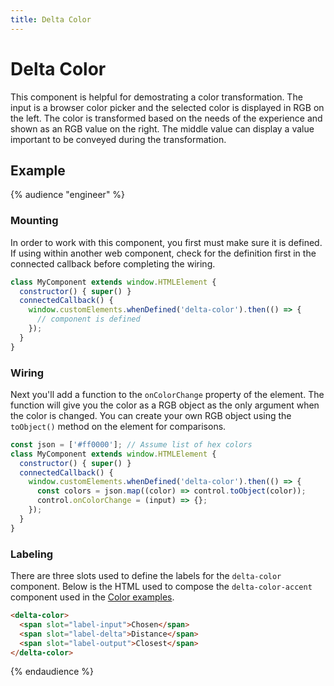 ```yaml
---
title: Delta Color
---
```


# Delta Color

This component is helpful for demostrating a color transformation. The input is a browser color picker and the selected color is displayed in RGB on the left. The color is transformed based on the needs of the experience and shown as an RGB value on the right. The middle value can display a value important to be conveyed during the transformation.

## Example

<delta-color></delta-color>

{% audience "engineer" %}

### Mounting

In order to work with this component, you first must make sure it is defined. If using within another web component, check for the definition first in the connected callback before completing the wiring.

```js
class MyComponent extends window.HTMLElement {
  constructor() { super() }
  connectedCallback() {
    window.customElements.whenDefined('delta-color').then(() => {
      // component is defined
    });
  }
}
```

### Wiring

Next you'll add a function to the `onColorChange` property of the element. The function will give you the color as a RGB object as the only argument when the color is changed. You can create your own RGB object using the `toObject()` method on the element for comparisons.

```js
const json = ['#ff0000']; // Assume list of hex colors
class MyComponent extends window.HTMLElement {
  constructor() { super() }
  connectedCallback() {
    window.customElements.whenDefined('delta-color').then(() => {
      const colors = json.map((color) => control.toObject(color));
      control.onColorChange = (input) => {};
    });
  }
}
```

### Labeling

There are three slots used to define the labels for the `delta-color` component. Below is the HTML used to compose the `delta-color-accent` component used in the [Color examples](foundations/color).

```html
<delta-color>
  <span slot="label-input">Chosen</span>
  <span slot="label-delta">Distance</span>
  <span slot="label-output">Closest</span>
</delta-color>
```

{% endaudience %}